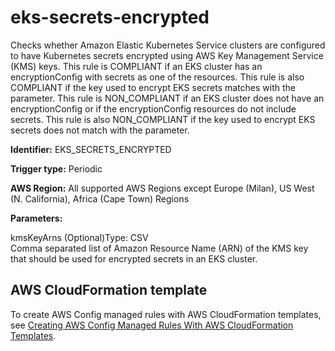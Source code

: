 # eks\-secrets\-encrypted<a name="eks-secrets-encrypted"></a>

Checks whether Amazon Elastic Kubernetes Service clusters are configured to have Kubernetes secrets encrypted using AWS Key Management Service \(KMS\) keys\. This rule is COMPLIANT if an EKS cluster has an encryptionConfig with secrets as one of the resources\. This rule is also COMPLIANT if the key used to encrypt EKS secrets matches with the parameter\. This rule is NON\_COMPLIANT if an EKS cluster does not have an encryptionConfig or if the encryptionConfig resources do not include secrets\. This rule is also NON\_COMPLIANT if the key used to encrypt EKS secrets does not match with the parameter\. 

**Identifier:** EKS\_SECRETS\_ENCRYPTED

**Trigger type:** Periodic

**AWS Region:** All supported AWS Regions except Europe \(Milan\), US West \(N\. California\), Africa \(Cape Town\) Regions

**Parameters:**

kmsKeyArns \(Optional\)Type: CSV  
Comma separated list of Amazon Resource Name \(ARN\) of the KMS key that should be used for encrypted secrets in an EKS cluster\.

## AWS CloudFormation template<a name="w24aac11c29c17d165c15"></a>

To create AWS Config managed rules with AWS CloudFormation templates, see [Creating AWS Config Managed Rules With AWS CloudFormation Templates](aws-config-managed-rules-cloudformation-templates.md)\.